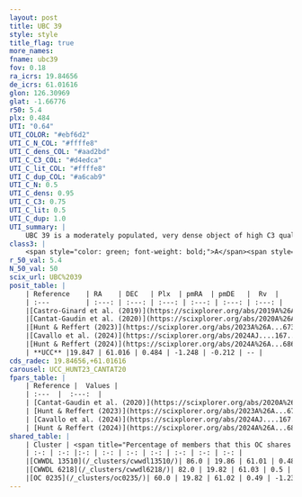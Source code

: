 ```yaml
---
layout: post
title: UBC 39
style: style
title_flag: true
more_names: 
fname: ubc39
fov: 0.18
ra_icrs: 19.84656
de_icrs: 61.01616
glon: 126.30969
glat: -1.66776
r50: 5.4
plx: 0.484
UTI: "0.64"
UTI_COLOR: "#ebf6d2"
UTI_C_N_COL: "#ffffe8"
UTI_C_dens_COL: "#aad2bd"
UTI_C_C3_COL: "#d4edca"
UTI_C_lit_COL: "#ffffe8"
UTI_C_dup_COL: "#a6cab9"
UTI_C_N: 0.5
UTI_C_dens: 0.95
UTI_C_C3: 0.75
UTI_C_lit: 0.5
UTI_C_dup: 1.0
UTI_summary: |
    UBC 39 is a moderately populated, very dense object of high C3 quality. It is moderately studied in the literature. This object shares a large percentage of members with 3 later reported entries.
class3: |
    <span style="color: green; font-weight: bold;">A</span><span style="color: #FFC300; font-weight: bold;">B</span>
r_50_val: 5.4
N_50_val: 50
scix_url: UBC%2039
posit_table: |
    | Reference    | RA    | DEC   | Plx  | pmRA  | pmDE   |  Rv  |
    | :---         | :---: | :---: | :---: | :---: | :---: | :---: |
    |[Castro-Ginard et al. (2019)](https://scixplorer.org/abs/2019A%26A...627A..35C) | 19.794 | 61.025 | 0.478 | -1.233 | -0.13 | -- |
    |[Cantat-Gaudin et al. (2020)](https://scixplorer.org/abs/2020A%26A...640A...1C) | 19.817 | 61.019 | 0.478 | -1.231 | -0.157 | -- |
    |[Hunt & Reffert (2023)](https://scixplorer.org/abs/2023A%26A...673A.114H) | 19.84 | 61.025 | 0.481 | -1.239 | -0.228 | -- |
    |[Cavallo et al. (2024)](https://scixplorer.org/abs/2024AJ....167...12C) | 19.835 | 61.013 | 0.483 | -- | -- | -- |
    |[Hunt & Reffert (2024)](https://scixplorer.org/abs/2024A%26A...686A..42H) | 19.84 | 61.025 | 0.481 | -1.239 | -0.228 | -- |
    | **UCC** |19.847 | 61.016 | 0.484 | -1.248 | -0.212 | -- | 
cds_radec: 19.84656,+61.01616
carousel: UCC_HUNT23_CANTAT20
fpars_table: |
    | Reference |  Values |
    | :---  |  :---:  |
    | [Cantat-Gaudin et al. (2020)](https://scixplorer.org/abs/2020A%26A...640A...1C) | `AVNN=1.35, DMNN=11.55, AgeNN=8.17` |
    | [Hunt & Reffert (2023)](https://scixplorer.org/abs/2023A%26A...673A.114H) | `AV50=1.611, diffAV50=1.606, MOD50=11.43, logAge50=8.182` |
    | [Cavallo et al. (2024)](https://scixplorer.org/abs/2024AJ....167...12C) | `AV50=1.94, dMod50=11.69, logAge50=7.99, [Fe/H]50=0.11` |
    | [Hunt & Reffert (2024)](https://scixplorer.org/abs/2024A%26A...686A..42H) | `MassJ=383.350` |
shared_table: |
    | Cluster | <span title="Percentage of members that this OC shares with the ones listed">%</span>   | RA   | DEC   | Plx   | pmRA  | pmDE  | Rv | UTI |
    | :-: | :-: |:-: | :-: | :-: | :-: | :-: | :-: | :-: |
    |[CWWDL 13510](/_clusters/cwwdl13510/)| 86.0 | 19.86 | 61.01 | 0.48 | -1.25 | -0.22 | -- |0.05 |
    |[CWWDL 6218](/_clusters/cwwdl6218/)| 82.0 | 19.82 | 61.03 | 0.5 | -1.25 | -0.21 | -- |0.03 |
    |[OC 0235](/_clusters/oc0235/)| 60.0 | 19.82 | 61.02 | 0.49 | -1.23 | -0.22 | -- |0.0 |
---
```

